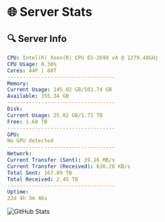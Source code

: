 # 🌐 Server Stats
## 🔍 Server Info
```yaml
CPU: Intel(R) Xeon(R) CPU E5-2699 v4 @ 1279.48GHz
CPU Usage: 0.30%
Cores: 44P | 88T
-----------------------------------
Memory:
Current Usage: 145.02 GB/503.74 GB
Available: 355.34 GB
-----------------------------------
Disk:
Current Usage: 25.82 GB/1.71 TB
Free: 1.60 TB
-----------------------------------
GPU:
No GPU detected
-----------------------------------
Network:
Current Transfer (Sent): 39.16 MB/s
Current Transfer (Received): 636.28 KB/s
Total Sent: 167.09 TB
Total Received: 2.45 TB
-----------------------------------
Uptime:
22d 4h 3m 46s
```
![GitHub Stats](https://img.shields.io/badge/Updated-2025-03-02_02:47:04-blue)